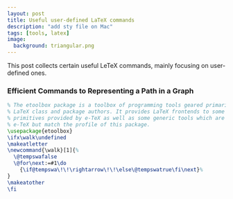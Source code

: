```yaml
---
layout: post
title: Useful user-defined LaTeX commands 
description: "add sty file on Mac"
tags: [tools, latex]
image:
  background: triangular.png
---
```


This post collects certain useful LeTeX commands, mainly focusing on user-defined ones.

### Efficient Commands to Representing a Path in a Graph ###

~~~latex
% The etoolbox package is a toolbox of programming tools geared primarily towards
% LaTeX class and package authors. It provides LaTeX frontends to some of the new
% primitives provided by e-TeX as well as some generic tools which are not related to
% e-TeX but match the profile of this package.
\usepackage{etoolbox}
\ifx\walk\undefined 
\makeatletter
\newcommand{\walk}[1]{%
  \@tempswafalse
  \@for\next:=#1\do
    {\if@tempswa\!\!\rightarrow\!\!\else\@tempswatrue\fi\next}%
}
\makeatother
\fi
~~~


